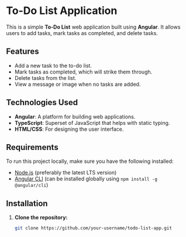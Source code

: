 # To-Do List Application

This is a simple **To-Do List** web application built using **Angular**. It allows users to add tasks, mark tasks as completed, and delete tasks.

## Features
- Add a new task to the to-do list.
- Mark tasks as completed, which will strike them through.
- Delete tasks from the list.
- View a message or image when no tasks are added.

## Technologies Used
- **Angular**: A platform for building web applications.
- **TypeScript**: Superset of JavaScript that helps with static typing.
- **HTML/CSS**: For designing the user interface.

## Requirements
To run this project locally, make sure you have the following installed:
- [Node.js](https://nodejs.org/) (preferably the latest LTS version)
- [Angular CLI](https://angular.io/cli) (can be installed globally using `npm install -g @angular/cli`)

## Installation

1. **Clone the repository:**
   ```bash
   git clone https://github.com/your-username/todo-list-app.git
